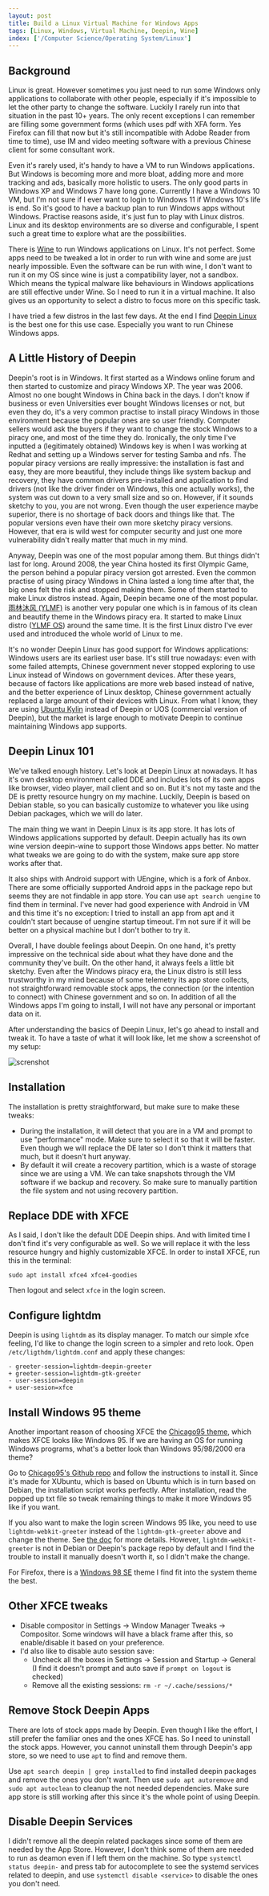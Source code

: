 ```yaml
---
layout: post
title: Build a Linux Virtual Machine for Windows Apps
tags: [Linux, Windows, Virtual Machine, Deepin, Wine]
index: ['/Computer Science/Operating System/Linux']
---
```


## Background

Linux is great. However sometimes you just need to run some Windows only applications to collaborate with other people, especially if it's impossible to let the other party to change the software. Luckily I rarely run into that situation in the past 10+ years. The only recent exceptions I can remember are filling some government forms (which uses pdf with XFA form. Yes Firefox can fill that now but it's still incompatible with Adobe Reader from time to time), use IM and video meeting software with a previous Chinese client for some consultant work.

Even it's rarely used, it's handy to have a VM to run Windows applications. But Windows is becoming more and more bloat, adding more and more tracking and ads, basically more holistic to users. The only good parts in Windows XP and Windows 7 have long gone. Currently I have a Windows 10 VM, but I'm not sure if I ever want to login to Windows 11 if Windows 10's life is end. So it's good to have a backup plan to run Windows apps without Windows. Practise reasons aside, it's just fun to play with Linux distros. Linux and its desktop environments are so diverse and configurable, I spent such a great time to explore what are the possibilities.


There is [Wine](https://www.winehq.org/) to run Windows applications on Linux. It's not perfect. Some apps need to be tweaked a lot in order to run with wine and some are just nearly impossible. Even the software can be run with wine, I don't want to run it on my OS since wine is just a compatibility layer, not a sandbox. Which means the typical malware like behaviours in Windows applications are still effective under Wine. So I need to run it in a virtual machine. It also gives us an opportunity to select a distro to focus more on this specific task.


I have tried a few distros in the last few days. At the end I find [Deepin Linux](https://www.deepin.org) is the best one for this use case. Especially you want to run Chinese Windows apps.

## A Little History of Deepin

Deepin's root is in Windows. It first started as a Windows online forum and then started to customize and piracy Windows XP. The year was 2006. Almost no one bought Windows in China back in the days. I don't know if business or even Universities ever bought Windows licenses or not, but even they do, it's a very common practise to install piracy Windows in those environment because the popular ones are so user friendly. Computer sellers would ask the buyers if they want to change the stock Windows to a piracy one, and most of the time they do. Ironically, the only time I've inputted a (legitimately obtained) Windows key is when I was working at Redhat and setting up a Windows server for testing Samba and nfs. The popular piracy versions are really impressive: the installation is fast and easy, they are more beautiful, they include things like system backup and recovery, they have common drivers pre-installed and application to find drivers (not like the driver finder on Windows, this one actually works), the system was cut down to a very small size and so on. However, if it sounds sketchy to you, you are not wrong. Even though the user experience maybe superior, there is no shortage of back doors and things like that. The popular versions even have their own more sketchy piracy versions. However, that era is wild west for computer security and just one more vulnerability didn't really matter that much in my mind.

Anyway, Deepin was one of the most popular among them. But things didn't last for long. Around 2008, the year China hosted its first Olympic Game, the person behind a popular piracy version got arrested. Even the common practise of using piracy Windows in China lasted a long time after that, the big ones felt the risk and stopped making them. Some of them started to make Linux distros instead. Again, Deepin became one of the most popular. [雨林沐风 (YLMF)](https://en.wikipedia.org/wiki/YLMF_Computer_Technology_Co.,_Ltd.) is another very popular one which is in famous of its clean and beautify theme in the Windows piracy era. It started to make Linux distro ([YLMF OS](https://en.wikipedia.org/wiki/StartOS)) around the same time. It is the first Linux distro I've ever used and introduced the whole world of Linux to me.

It's no wonder Deepin Linux has good support for Windows applications: Windows users are its earliest user base. It's still true nowadays: even with some failed attempts, Chinese government never stopped exploring to use Linux instead of Windows on government devices. After these years, because of factors like applications are more web based instead of native, and the better experience of Linux desktop, Chinese government actually replaced a large amount of their devices with Linux. From what I know, they are using [Ubuntu Kylin](https://en.wikipedia.org/wiki/Ubuntu_Kylin) instead of Deepin or UOS (commercial version of Deepin), but the market is large enough to motivate Deepin to continue maintaining Windows app supports.

## Deepin Linux 101

We've talked enough history. Let's look at Deepin Linux at nowadays. It has it's own desktop environment called DDE and includes lots of its own apps like browser, video player, mail client and so on. But it's not my taste and the DE is pretty resource hungry on my machine. Luckily, Deepin is based on Debian stable, so you can basically customize to whatever you like using Debian packages, which we will do later.

The main thing we want in Deepin Linux is its app store. It has lots of Windows applications supported by default. Deepin actually has its own wine version deepin-wine to support those Windows apps better. No matter what tweaks we are going to do with the system, make sure app store works after that.

It also ships with Android support with UEngine, which is a fork of Anbox. There are some officially supported Android apps in the package repo but seems they are not findable in app store. You can use `apt search uengine` to find them in terminal. I've never had good experience with Android in VM and this time it's no exception: I tried to install an app from apt and it couldn't start because of uengine startup timeout. I'm not sure if it will be better on a physical machine but I don't bother to try it.

Overall, I have double feelings about Deepin. On one hand, it's pretty impressive on the technical side about what they have done and the community they've built. On the other hand, it always feels a little bit sketchy. Even after the Windows piracy era, the Linux distro is still less trustworthy in my mind because of some telemetry its app store collects, not straightforward removable stock apps, the connection (or the intention to connect) with Chinese government and so on. In addition of all the Windows apps I'm going to install, I will not have any personal or important data on it.

After understanding the basics of Deepin Linux, let's go ahead to install and tweak it. To have a taste of what it will look like, let me show a screenshot of my setup:


![screnshot](/static/images/2023-08-31-Build-a-Linux-VM-for-Windows-Apps/screenshot.png)

## Installation

The installation is pretty straightforward, but make sure to make these tweaks:

* During the installation, it will detect that you are in a VM and prompt to use "performance" mode. Make sure to select it so that it will be faster. Even though we will replace the DE later so I don't think it matters that much, but it doesn't hurt anyway.
* By default it will create a recovery partition, which is a waste of storage since we are using a VM. We can take snapshots through the VM software if we backup and recovery. So make sure to manually partition the file system and not using recovery partition.

## Replace DDE with XFCE

As I said, I don't like the default DDE Deepin ships. And with limited time I don't find it's very configurable as well. So we will replace it with the less resource hungry and highly customizable XFCE. In order to install XFCE, run this in the terminal:

```
sudo apt install xfce4 xfce4-goodies
```

Then logout and select `xfce` in the login screen.

## Configure lightdm

Deepin is using `lightdm` as its display manager. To match our simple xfce feeling, I'd like to change the login screen to a simpler and reto look. Open `/etc/ligthdm/lightdm.conf` and apply these changes:

```
- greeter-session=lightdm-deepin-greeter
+ greeter-session=lightdm-gtk-greeter
- user-session=deepin
+ user-sesion=xfce
```

## Install Windows 95 theme

Another important reason of choosing XFCE the [Chicago95 theme](https://github.com/grassmunk/Chicago95), which makes XFCE looks like Windows 95. If we are having an OS for running Windows programs, what's a better look than Windows 95/98/2000 era theme?

Go to [Chicago95's Github repo](https://github.com/grassmunk/Chicago95) and follow the instructions to install it. Since it's made for XUbuntu, which is based on Ubuntu which is in turn based on Debian, the installation script works perfectly. After installation, read the popped up txt file so tweak remaining things to make it more Windows 95 like if you want.

If you also want to make the login screen Windows 95 like, you need to use `lightdm-webkit-greeter` instead of the `lightdm-gtk-greeter` above and change the theme. See [the doc](https://github.com/grassmunk/Chicago95/tree/5670fde8ce33b33d37622b888278aa9cdbe5eea2/Lightdm/Chicago95) for more details. However, `lightdm-webkit-greeter` is not in Debian or Deepin's package repo by default and I find the trouble to install it manually doesn't worth it, so I didn't make the change.

For Firefox, there is a [Windows 98 SE](https://addons.mozilla.org/en-US/firefox/addon/windows-98-se/?utm_source=addons.mozilla.org&utm_medium=referral&utm_content=search) theme I find fit into the system theme the best.

## Other XFCE tweaks

* Disable compositor in Settings -> Window Manager Tweaks -> Compositor. Some windows will have a black frame after this, so enable/disable it based on your preference.
* I'd also like to disable auto session save:
	* Uncheck all the boxes in Settings -> Session and Startup -> General (I find it doesn't prompt and auto save if `prompt on logout` is checked)
	* Remove all the existing sessions: `rm -r ~/.cache/sessions/*`


## Remove Stock Deepin Apps

There are lots of stock apps made by Deepin. Even though I like the effort, I still prefer the familiar ones and the ones XFCE has. So I need to uninstall the stock apps. However, you cannot uninstall them through Deepin's app store, so we need to use `apt` to find and remove them.

Use `apt search deepin | grep installed` to find installed deepin packages and remove the ones you don't want. Then use `sudo apt autoremove` and `sudo apt autoclean` to cleanup the not needed dependencies. Make sure app store is still working after this since it's the whole point of using Deepin.

## Disable Deepin Services

I didn't remove all the deepin related packages since some of them are needed by the App Store. However, I don't think some of them are needed to run as deamon even if I left them on the machine. So type `systemctl status deepin-` and press tab for autocomplete to see the systemd services related to deepin, and use `systemctl disable <service>` to disable the ones you don't need.
